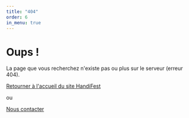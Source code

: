 ```yaml
---
title: "404"
order: 6
in_menu: true
---
```

# Oups !

La page que vous recherchez n'existe pas ou plus sur le serveur (erreur 404).


<a href="https://handifest-montpellier.fr/" class="bouton">Retourner à l'accueil du site HandiFest</a>

ou

[Nous contacter](https://handifest-montpellier.fr/contact.html) 